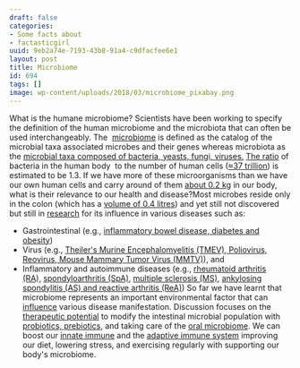 ```yaml
---
draft: false
categories:
- Some facts about
- factasticgirl
uuid: 9eb2a74e-7193-43b8-91a4-c9dfacfee6e1
layout: post
title: Microbiome
id: 694
tags: []
image: wp-content/uploads/2018/03/microbiome_pixabay.png
---
```


What is the humane microbiome? Scientists have been working to specify the definition of the human microbiome and the microbiota&nbsp;that can often be used interchangeably. The&nbsp;&nbsp;[microbiome](https://www.ncbi.nlm.nih.gov/pmc/articles/PMC3426293/)&nbsp;is defined as the catalog of the microbial taxa associated microbes and their genes whereas microbiota as the [microbial taxa composed of bacteria, yeasts, fungi, viruses.](http://www.sciencedirect.com/science/article/pii/S1590865815004144)&nbsp;[The ratio](http://www.cell.com/cell/fulltext/S0092-8674(16)00053-2?_returnURL=http%3A%2F%2Flinkinghub.elsevier.com%2Fretrieve%2Fpii%2FS0092867416000532%3Fshowall%3Dtrue) of bacteria in the human body &nbsp;to the number of human cells ([≈37 trillion](http://www.tandfonline.com/doi/abs/10.3109/03014460.2013.807878?journalCode=iahb20))&nbsp;is estimated to be 1.3. If we have more of these microorganisms than we have our own human cells and carry around of them [about 0.2 kg](https://www.ncbi.nlm.nih.gov/pmc/articles/PMC4991899/) in our body, what is their relevance to our health and disease?Most microbes reside only in the colon (which has a [volume of 0.4 litres](http://journals.sagepub.com/doi/10.1016/S0074-2740%2875%2980015-8)) and yet still not discovered but still in [research](http://www.sciencedirect.com/science/article/pii/S1590865815004144) for its influence in various diseases such as:
- Gastrointestinal (e.g., [inflammatory bowel disease, diabetes and obesity](https://www.sciencedirect.com/science/article/pii/S1931524412001624))
- Virus (e.g.,&nbsp;[Theiler's Murine Encephalomyelitis (TMEV), Poliovirus, Reovirus, Mouse Mammary Tumor Virus (MMTV)](https://www.ncbi.nlm.nih.gov/pmc/articles/PMC4373533/)), and
- Inflammatory and autoimmune diseases (e.g., [rheumatoid arthritis (RA),](https://www.ncbi.nlm.nih.gov/pmc/articles/PMC4011633/)&nbsp;[spondyloarthritis (SpA)](https://link.springer.com/article/10.1007/s11926-012-0314-y), [multiple sclerosis (MS)](https://www.ncbi.nlm.nih.gov/pubmed/29191793), [ankylosing spondylitis (AS) and reactive arthritis (ReA)](https://www.ncbi.nlm.nih.gov/pmc/articles/PMC4789258/))
So far we have learnt that microbiome represents an important environmental factor that can [influence](https://www.nature.com/articles/nature06244)&nbsp;various disease manifestation. Discussion focuses on the [therapeutic potential](http://www.sciencedirect.com/science/article/pii/S1590865815004144) to modify the intestinal microbial population with [probiotics, prebiotics](http://www.sciencedirect.com/science/article/pii/S1043661810000186?via%3Dihub), and taking care of the [oral microbiome](http://jb.asm.org/content/192/19/5002.full). We can boost our [innate immune](https://www.ncbi.nlm.nih.gov/pubmed/12548285)&nbsp;and the [adaptive immune system](https://www.ncbi.nlm.nih.gov/pubmed/16009137)&nbsp;improving our diet, lowering stress, and exercising regularly with supporting our body's microbiome.